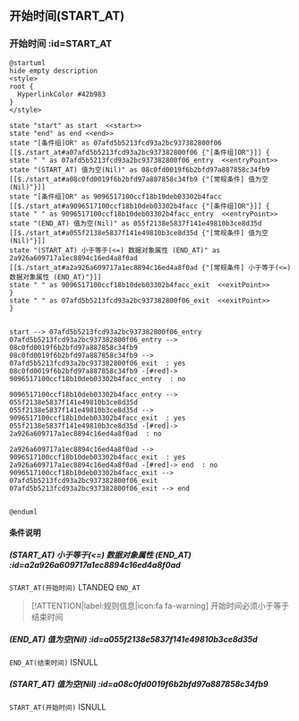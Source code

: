 ## 开始时间(START_AT) <!-- {docsify-ignore-all} -->

   

### 开始时间 :id=START_AT

```plantuml
@startuml
hide empty description
<style>
root {
  HyperlinkColor #42b983
}
</style>

state "start" as start  <<start>>
state "end" as end <<end>>
state "[条件组]OR" as 07afd5b5213fcd93a2bc937382800f06 [[$./start_at#a07afd5b5213fcd93a2bc937382800f06 {"[条件组]OR"}]] {
state " " as 07afd5b5213fcd93a2bc937382800f06_entry  <<entryPoint>>
state "(START_AT) 值为空(Nil)" as 08c0fd0019f6b2bfd97a887858c34fb9 [[$./start_at#a08c0fd0019f6b2bfd97a887858c34fb9 {"[常规条件] 值为空(Nil)"}]]
state "[条件组]OR" as 9096517100ccf18b10deb03302b4facc [[$./start_at#a9096517100ccf18b10deb03302b4facc {"[条件组]OR"}]] {
state " " as 9096517100ccf18b10deb03302b4facc_entry  <<entryPoint>>
state "(END_AT) 值为空(Nil)" as 055f2138e5837f141e49810b3ce8d35d [[$./start_at#a055f2138e5837f141e49810b3ce8d35d {"[常规条件] 值为空(Nil)"}]]
state "(START_AT) 小于等于(<=) 数据对象属性 (END_AT)" as 2a926a609717a1ec8894c16ed4a8f0ad [[$./start_at#a2a926a609717a1ec8894c16ed4a8f0ad {"[常规条件] 小于等于(<=) 数据对象属性 (END_AT)"}]]
state " " as 9096517100ccf18b10deb03302b4facc_exit  <<exitPoint>>
}
state " " as 07afd5b5213fcd93a2bc937382800f06_exit  <<exitPoint>>
}


start --> 07afd5b5213fcd93a2bc937382800f06_entry 
07afd5b5213fcd93a2bc937382800f06_entry --> 08c0fd0019f6b2bfd97a887858c34fb9 
08c0fd0019f6b2bfd97a887858c34fb9 --> 07afd5b5213fcd93a2bc937382800f06_exit  : yes
08c0fd0019f6b2bfd97a887858c34fb9 -[#red]-> 9096517100ccf18b10deb03302b4facc_entry  : no

9096517100ccf18b10deb03302b4facc_entry --> 055f2138e5837f141e49810b3ce8d35d 
055f2138e5837f141e49810b3ce8d35d --> 9096517100ccf18b10deb03302b4facc_exit  : yes
055f2138e5837f141e49810b3ce8d35d -[#red]-> 2a926a609717a1ec8894c16ed4a8f0ad  : no

2a926a609717a1ec8894c16ed4a8f0ad --> 9096517100ccf18b10deb03302b4facc_exit  : yes
2a926a609717a1ec8894c16ed4a8f0ad -[#red]-> end  : no
9096517100ccf18b10deb03302b4facc_exit --> 07afd5b5213fcd93a2bc937382800f06_exit 
07afd5b5213fcd93a2bc937382800f06_exit --> end 


@enduml
```

#### 条件说明

##### (START_AT) 小于等于(<=) 数据对象属性 (END_AT) :id=a2a926a609717a1ec8894c16ed4a8f0ad



`START_AT(开始时间)` LTANDEQ  `END_AT`

> [!ATTENTION|label:规则信息|icon:fa fa-warning]
> 开始时间必须小于等于结束时间


##### (END_AT) 值为空(Nil) :id=a055f2138e5837f141e49810b3ce8d35d



`END_AT(结束时间)` ISNULL 

##### (START_AT) 值为空(Nil) :id=a08c0fd0019f6b2bfd97a887858c34fb9



`START_AT(开始时间)` ISNULL 






